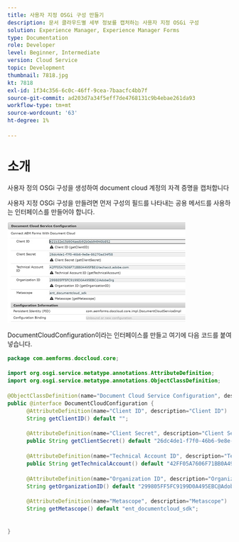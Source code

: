```yaml
---
title: 사용자 지정 OSGi 구성 만들기
description: 문서 클라우드별 세부 정보를 캡처하는 사용자 지정 OSGi 구성
solution: Experience Manager, Experience Manager Forms
type: Documentation
role: Developer
level: Beginner, Intermediate
version: Cloud Service
topic: Development
thumbnail: 7818.jpg
kt: 7818
exl-id: 1f34c356-6c0c-46ff-9cea-7baacfc4bb7f
source-git-commit: ad203d7a34f5eff7de4768131c9b4ebae261da93
workflow-type: tm+mt
source-wordcount: '63'
ht-degree: 1%

---
```


# 소개

사용자 정의 OSGi 구성을 생성하여 document cloud 계정의 자격 증명을 캡처합니다


사용자 지정 OSGi 구성을 만들려면 먼저 구성의 필드를 나타내는 공용 메서드를 사용하는 인터페이스를 만들어야 합니다.

![doc-cloud-config](assets/doc-cloud-configuration.JPG)


DocumentCloudConfiguration이라는 인터페이스를 만들고 여기에 다음 코드를 붙여넣습니다.

```java
package com.aemforms.doccloud.core;

import org.osgi.service.metatype.annotations.AttributeDefinition;
import org.osgi.service.metatype.annotations.ObjectClassDefinition;

@ObjectClassDefinition(name="Document Cloud Service Configuration", description = "Connect AEM Forms With Document Cloud")
public @interface DocumentCloudConfiguration {
	  @AttributeDefinition(name="Client ID", description="Client ID")
	  String getClientID() default "";
	  
	  @AttributeDefinition(name="Client Secret", description="Client Secret")
	  public String getClientSecret() default "26dc4de1-f7f0-46b6-9e8e-86270ad34f58";
	  
	  @AttributeDefinition(name="Technical Account ID", description="Technical Account ID")
	  public String getTechnicalAccount() default "42FF05A7606F71BB0A495FBE@techacct.adobe.com";

	  @AttributeDefinition(name="Organization ID", description="Organization ID")
	  String getOrganizationID() default "299805FF5FC9199D0A495EBC@AdobeOrg";
	  
	  @AttributeDefinition(name="Metascope", description="Metascope")
	  String getMetascope() default "ent_documentcloud_sdk";


}
```
